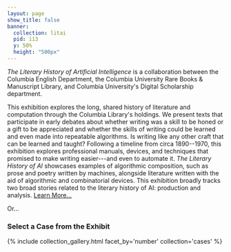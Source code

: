 ```yaml
---
layout: page
show_title: false
banner:
  collection: litai
  pid: i13
  y: 50%
  height: "500px"
---
```


*The Literary History of Artificial Intelligence* is a collaboration
between the Columbia English Department, the Columbia University Rare
Books & Manuscript Library, and Columbia University's Digital
Scholarship department.

This exhibition explores the long, shared history of literature and
computation through the Columbia Library's holdings. We present texts
that participate in early debates about whether writing was a skill to
be honed or a gift to be appreciated and whether the skills of writing
could be learned and even made into repeatable algorithms. Is writing
like any other craft that can be learned and taught? Following a
timeline from circa 1890--1970, this exhibition explores
professional manuals, devices, and techniques that promised to make
writing easier---and even to automate it. *The Literary History of AI*
showcases examples of algorithmic composition, such as prose and poetry
written by machines, alongside literature written with the aid of
algorithmic and combinatorial devices. This exhibition broadly tracks
two broad stories related to the literary history of AI: production and
analysis. [Learn More...](/about/)

Or...

### Select a Case from the Exhibit

{% include collection_gallery.html facet_by='number' collection='cases' %}
